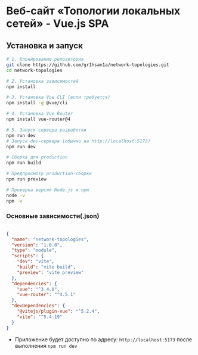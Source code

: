 # Веб-сайт «Топологии локальных сетей» - Vue.js SPA

## Установка и запуск

```bash
# 1. Клонирование репозитория
git clone https://github.com/gr1hsan1a/network-topologies.git
cd network-topologies

# 2. Установка зависимостей
npm install

# 3. Установка Vue CLI (если требуется)
npm install -g @vue/cli

# 4. Установка Vue Router
npm install vue-router@4

# 5. Запуск сервера разработки
npm run dev
# Запуск dev-сервера (обычно на http://localhost:5173)
npm run dev

# Сборка для production
npm run build

# Предпросмотр production-сборки
npm run preview

# Проверка версий Node.js и npm
node -v
npm -v
```
### Основные зависимости(.json)
```package.json

{
  "name": "network-topologies",
  "version": "1.0.0",
  "type": "module",
  "scripts": {
    "dev": "vite",
    "build": "vite build",
    "preview": "vite preview"
  },
  "dependencies": {
    "vue": "^3.4.0",
    "vue-router": "^4.5.1"
  },
  "devDependencies": {
    "@vitejs/plugin-vue": "^5.2.4",
    "vite": "^5.4.19"
  }
}
```

- Приложение будет доступно по адресу: ```http://localhost:5173``` после выполнения ```npm run dev```

